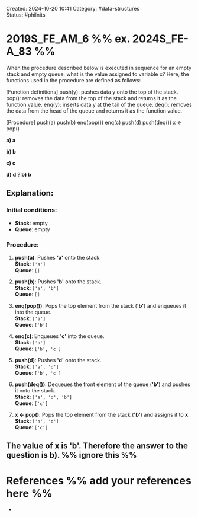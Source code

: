 Created: 2024-10-20 10:41
Category: #data-structures  
Status: #philnits



# 2019S_FE_AM_6 %% ex. 2024S_FE-A_83 %%

When the procedure described below is executed in sequence for an empty stack and empty queue, what is the value assigned to variable x? Here, the functions used in the procedure are defined as follows: 

[Function definitions] 
	push(y): pushes data y onto the top of the stack. 
	pop(): removes the data from the top of the stack and returns it as the function value. 
	enq(y): inserts data y at the tail of the queue. 
	deq(): removes the data from the head of the queue and returns it as the function value. 

[Procedure] 
	push(a) 
	push(b) 
	enq(pop()) 
	enq(c) 
	push(d) 
	push(deq()) 
	x ← pop() 

**a) a** 

**b) b** 

**c) c** 

**d) d**
?
**b) b** 
## **Explanation:**

### Initial conditions:

- **Stack**: empty
- **Queue**: empty

### Procedure:

1. **push(a)**: Pushes **'a'** onto the stack.  
    **Stack**: `['a']`  
    **Queue**: `[]`
    
2. **push(b)**: Pushes **'b'** onto the stack.  
    **Stack**: `['a', 'b']`  
    **Queue**: `[]`
    
3. **enq(pop())**: Pops the top element from the stack (**'b'**) and enqueues it into the queue.  
    **Stack**: `['a']`  
    **Queue**: `['b']`
    
4. **enq(c)**: Enqueues **'c'** into the queue.  
    **Stack**: `['a']`  
    **Queue**: `['b', 'c']`
    
5. **push(d)**: Pushes **'d'** onto the stack.  
    **Stack**: `['a', 'd']`  
    **Queue**: `['b', 'c']`
    
6. **push(deq())**: Dequeues the front element of the queue (**'b'**) and pushes it onto the stack.  
    **Stack**: `['a', 'd', 'b']`  
    **Queue**: `['c']`
    
7. **x ← pop()**: Pops the top element from the stack (**'b'**) and assigns it to **x**.  
    **Stack**: `['a', 'd']`  
    **Queue**: `['c']`

The value of x is 'b'. Therefore the answer to the question is **b)**.
%% ignore this %%
---









# References %% add your references here %%
- 